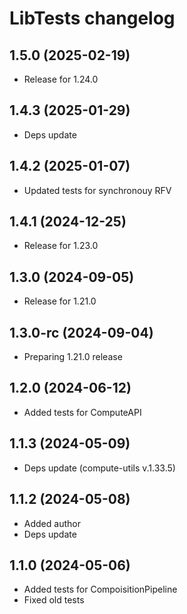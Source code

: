 # LibTests changelog

## 1.5.0 (2025-02-19)

- Release for 1.24.0

## 1.4.3 (2025-01-29)

- Deps update

## 1.4.2 (2025-01-07)

- Updated tests for synchronouy RFV

## 1.4.1 (2024-12-25)

- Release for 1.23.0

## 1.3.0 (2024-09-05)

- Release for 1.21.0

## 1.3.0-rc (2024-09-04)

- Preparing 1.21.0 release

## 1.2.0 (2024-06-12)

- Added tests for ComputeAPI

## 1.1.3 (2024-05-09)

- Deps update (compute-utils v.1.33.5)

## 1.1.2 (2024-05-08)

- Added author
- Deps update

## 1.1.0 (2024-05-06)

- Added tests for CompoisitionPipeline
- Fixed old tests
